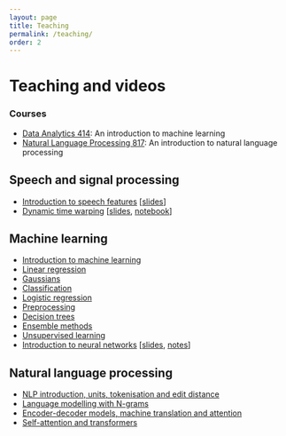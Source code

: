 ```yaml
---
layout: page
title: Teaching
permalink: /teaching/
order: 2
---
```


# Teaching and videos

### Courses

- [Data Analytics 414](https://www.kamperh.com/data414/): An introduction to machine learning
- [Natural Language Processing 817](https://www.kamperh.com/nlp817/): An introduction to natural language processing
<!-- - Systems and Signals 414: Digital signal processing -->
<!-- - Computer Programming 143: A first programming course -->


## Speech and signal processing

- [Introduction to speech features](https://www.youtube.com/playlist?list=PLmZlBIcArwhN8nFJ8VL1jLM2Qe7YCcmAb)
  [[slides]({{site.url}}/slides/speech_features-crop.pdf)]
- [Dynamic time warping](https://www.youtube.com/playlist?list=PLmZlBIcArwhMJoGk5zpiRlkaHUqy5dLzL)
  [[slides]({{site.url}}/slides/dtw-crop.pdf), [notebook](https://github.com/kamperh/lecture_dtw_notebook/blob/main/dtw.ipynb)]


## Machine learning

- [Introduction to machine learning](https://www.youtube.com/playlist?list=PLmZlBIcArwhM_7t4ZzxXAs1PWaLqcPusG)
- [Linear regression](https://www.youtube.com/playlist?list=PLmZlBIcArwhNd_sWiz6f1-NHc3lg3k7PF)
- [Gaussians](https://www.youtube.com/playlist?list=PLmZlBIcArwhPnCzcSUU5mF90aU_dMSnZ2)
- [Classification](https://www.youtube.com/playlist?list=PLmZlBIcArwhMiJk7vCghuHGOGXXjC4n6b)
- [Logistic regression](https://www.youtube.com/playlist?list=PLmZlBIcArwhOr0ysO1Hg4Wfoww0dZnHz4)
- [Preprocessing](https://www.youtube.com/playlist?list=PLmZlBIcArwhNSvaKyVSoIEq0ewNX9KTC4)
- [Decision trees](https://www.youtube.com/playlist?list=PLmZlBIcArwhPrP3H7iejBQpqtP1UHrhFp)
- [Ensemble methods](https://www.youtube.com/playlist?list=PLmZlBIcArwhOS-uLDR79Dzzp_e1QdxOhP)
- [Unsupervised learning](https://www.youtube.com/playlist?list=PLmZlBIcArwhMfNuMBg4XR-YQ0QIqdHCrl)
- [Introduction to neural networks](https://www.youtube.com/playlist?list=PLmZlBIcArwhMHnIrNu70mlvZOwe6MqWYn)
  [[slides](https://www.kamperh.com/data414/slides/intro_nn-crop.pdf), [notes](https://www.kamperh.com/nlp817/notes/08_nn_notes.pdf)]


## Natural language processing

- [NLP introduction, units, tokenisation and edit distance](https://www.youtube.com/playlist?list=PLmZlBIcArwhOqEQwyk2TBHmtEKTGPMu5d)
- [Language modelling with N-grams](https://www.youtube.com/playlist?list=PLmZlBIcArwhP-ril7Xe5vDNpdMEgOjppP)
- [Encoder-decoder models, machine translation and attention](https://www.youtube.com/playlist?list=PLmZlBIcArwhPHmHzyM_cZJQ8_v5paQJTV)
- [Self-attention and transformers](https://www.youtube.com/playlist?list=PLmZlBIcArwhOPR2s-FIR7WoqNaBML233s)

